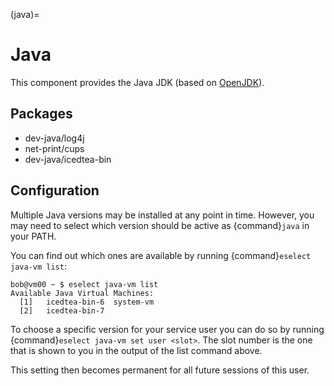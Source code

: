 (java)=

# Java

This component provides the Java JDK (based on
[OpenJDK](http://openjdk.java.net/)).

## Packages

- dev-java/log4j
- net-print/cups
- dev-java/icedtea-bin

## Configuration

Multiple Java versions may be installed at any point in time. However,
you may need to select which version should be active as {command}`java` in your
PATH.

You can find out which ones are available by running
{command}`eselect java-vm list`:

```
bob@vm00 ~ $ eselect java-vm list
Available Java Virtual Machines:
  [1]   icedtea-bin-6  system-vm
  [2]   icedtea-bin-7
```

To choose a specific version for your service user you can do so by running
{command}`eselect java-vm set user <slot>`. The slot number is the one that is
shown to you in the output of the list command above.

This setting then becomes permanent for all future sessions of this user.

